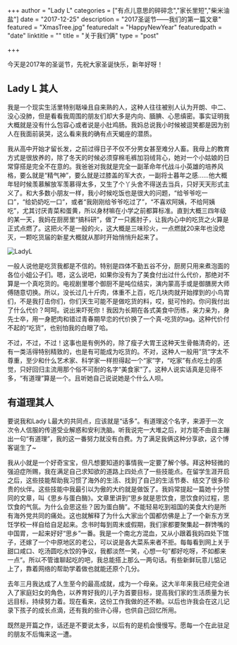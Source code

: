 +++
author = "Lady L"
categories = ["有点儿意思的碎碎念","家长里短","柴米油盐"]
date = "2017-12-25"
description = "2017圣诞节——我们的第一篇文章"
featured = "XmasTree.jpg"
featuredalt = "HappyNewYear"
featuredpath = "date"
linktitle = ""
title = "关于我们俩"
type = "post"

+++

今天是2017年的圣诞节，先祝大家圣诞快乐，新年好呀！

## Lady L 其人  

我是一个现实生活里特别聒噪且自来熟的人，这种人往往被别人认为开朗、中二、没心没肺，但是看看我周围的朋友们却大多是内向、腼腆、心思缜密。事实证明我大概就是没有什么包容心或者说是小肚鸡肠。我妈总说我小时候被逗笑都是因为别人在我面前装哭，这么看来我的确有点天蝎座的潜质。  

我从高中开始才留长发，之前过得日子不仅不分男女甚至难分人畜。我母上的教育方式是很放养的，除了冬天的时候必须穿棉毛裤加羽绒背心，她对一个小姑娘的日常穿搭是完全不在意的。我爸爸对我就是完全一副革命年代战斗小英雄的培养风格，要么就是“精气神”，要么就是过膝盖的军大衣，一副将士暮年之感......他大概年轻时候羡慕解放军羡慕得太多，又生了个丫头舍不得送去当兵，只好天天形式主义了。和大多数小朋友一样，我小时候吃饭也是很大的问题，“给爷爷吃一口”，“给奶奶吃一口”，或者“我刚刚给爷爷吃过了”，“不喜欢阿姨，不给阿姨吃”，尤其讨厌青菜和蛋黄，所以身材嘛在小学之前都算标准。直到大概三四年级的某一天，我妈在厨房里“搞科研”，做了一只酱肘子，让我内心中的吃货之火算是正式点燃了。这把火不是一般的火，这大概是三味珍火，一点燃就20来年也没熄灭，一颗吃货届的新星大概就从那时开始悄悄升起来了。  

![LadyL](http://southeads.com/img/2017/12/pic01.jpg)

一般人说他是吃货我都是不信的。特别是四体不勤五谷不分，厨房只用来煮泡面的各位小姐公子们。嗯，这么说吧，如果你没有为了美食付出过什么代价，那绝对不算是一个真吃货的。电视剧里哪个御厨不是吨位结实，演内蒙高手或是御膳房大师傅随意切换。所以，没长过几十斤肉，体重不上百，吃几块肉就开始撑到的小鸟胃们，不是我打击你们，你们天生可能不是做吃货的料，哎，挺可怜的。你问我付出了什么代价？呵呵。说出来吓死你！我因为长期在各式美食中历练，亲力亲为，身先士卒，用一身肥肉和错过青春期早恋的代价换了一个真-吃货的tag。这种代价付不起的“吃货”，也别怕我的白眼了哈。

不过，不过，不过！这事也是有例外的，除了瘦子大胃王这种天生骨骼清奇的，还有一类活得特别精致的，也是有可能成为吃货的。不对，这种人一般用”货“字太不尊重，至少和什么艺术家、科学家一样担得起一个“家”字，“吃家”有点吃土的感觉，只好回归主流用那个俗不可耐的名字“美食家”了。这种人说实话真是见得不多，“有道理”算是一个。且听她自己说说她是个什么人呗。  

## 有道理其人  

要说我和Lady L最大的共同点，应该就是“话多”。有道理这个名字，来源于一次次令人信服的传道受业解惑和安利洗脑。听我说完一大堆之后，对方能不由自主蹦出一句“有道理”，我的这一番努力就没有白费。为了满足我俩这种分享欲，这个博客诞生了~  

我从小就是一个好奇宝宝，但凡想要知道的事情我一定要了解个够。拜这种轻微的强迫症所赐，我在满足自己求知欲的道路上四处点了一些技能点。在留学生涯开启之后，这些技能帮助我习惯了海外的生活、找到了自己的生活节奏、结交了很多珍贵的伙伴。这些技能中我最引以为傲的大约就是做饭了。我妈常提起一篇她十分赞同的文章，叫《思乡与蛋白酶》。文章里讲到“思乡就是思饮食，思饮食的过程，思饮食的气氛。为什么会思这些？因为蛋白酶”。不能轻易吃到祖国的美食大约是所有海外党共同的痛处。这也就解释了为什么大家出个国都仿佛是上了一个新东方烹饪学校一样自给自足起来。念书时每到周末或假期，我们家都要聚集起一群馋嘴的中国胃，一起来好好“思乡”一番。我是一个南北方混血，又从小跟着我妈四处下馆子，还嫁了一个中原地区的老公，可以说是各大菜系来者不拒。每每看到网上关于甜口咸口、吃汤圆吃水饺的争议，我都淡然一笑，心想一句”都好吃呀，不如都来一点“。所以不管谁聊起吃的吧，我总能搭上那么一两句话。有些新鲜玩意儿惦记上了，靠着网络的帮助学着做也就能还原个几分。  

去年三月我达成了人生至今的最高成就，成为一个母亲。这大半年来我已经完全进入了家庭妇女的角色，以养育好我的儿子为首要目标，提高我们家的生活质量为长远目标，持续努力着。现在看来，这份工作我做的还不赖。以后也许我会在这儿记录下孩子的成长点滴，还有我的些许心得，也供自己回忆所用。  

既然是开篇之作，话还是不要说太多，以后有的是机会慢慢写。愿每一个在此驻足的朋友不后悔来这一遭。
